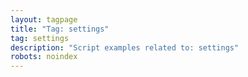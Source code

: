 ```yaml
---
layout: tagpage
title: "Tag: settings"
tag: settings
description: "Script examples related to: settings"
robots: noindex
---
```

